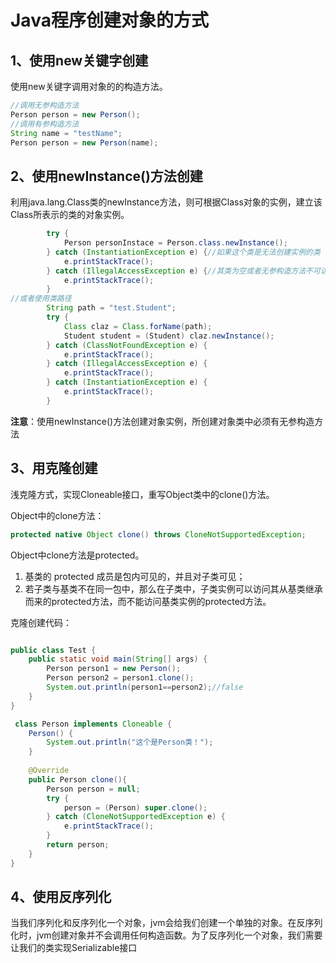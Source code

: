 # Java程序创建对象的方式

## 1、使用new关键字创建

使用new关键字调用对象的的构造方法。

```java
//调用无参构造方法
Person person = new Person();
//调用有参构造方法
String name = "testName";
Person person = new Person(name);
```

## 2、使用newInstance()方法创建

利用java.lang.Class类的newInstance方法，则可根据Class对象的实例，建立该Class所表示的类的对象实例。

```java
        try {
            Person personInstace = Person.class.newInstance();
        } catch (InstantiationException e) {//如果这个类是无法创建实例的类
            e.printStackTrace();
        } catch (IllegalAccessException e) {//其类为空或者无参构造方法不可访问
            e.printStackTrace();
        }
//或者使用类路径
        String path = "test.Student";
        try {
            Class claz = Class.forName(path);
            Student student = (Student) claz.newInstance();
        } catch (ClassNotFoundException e) {
            e.printStackTrace();
        } catch (IllegalAccessException e) {
            e.printStackTrace();
        } catch (InstantiationException e) {
            e.printStackTrace();
        }
```

**注意**：使用newInstance()方法创建对象实例，所创建对象类中必须有无参构造方法

## 3、用克隆创建

浅克隆方式，实现Cloneable接口，重写Object类中的clone()方法。

Object中的clone方法：

```java
protected native Object clone() throws CloneNotSupportedException;
```

Object中clone方法是protected。

1. 基类的 protected 成员是包内可见的，并且对子类可见；
2. 若子类与基类不在同一包中，那么在子类中，子类实例可以访问其从基类继承而来的protected方法，而不能访问基类实例的protected方法。

克隆创建代码：

```java

public class Test {
    public static void main(String[] args) {
        Person person1 = new Person();
        Person person2 = person1.clone();
        System.out.println(person1==person2);//false
    }
}

 class Person implements Cloneable {
    Person() {
        System.out.println("这个是Person类！");
    }
  
    @Override
    public Person clone(){
        Person person = null;
        try {
            person = (Person) super.clone();
        } catch (CloneNotSupportedException e) {
            e.printStackTrace();
        }
        return person;
    }
}
```

## 4、使用反序列化

当我们序列化和反序列化一个对象，jvm会给我们创建一个单独的对象。在反序列化时，jvm创建对象并不会调用任何构造函数。为了反序列化一个对象，我们需要让我们的类实现Serializable接口